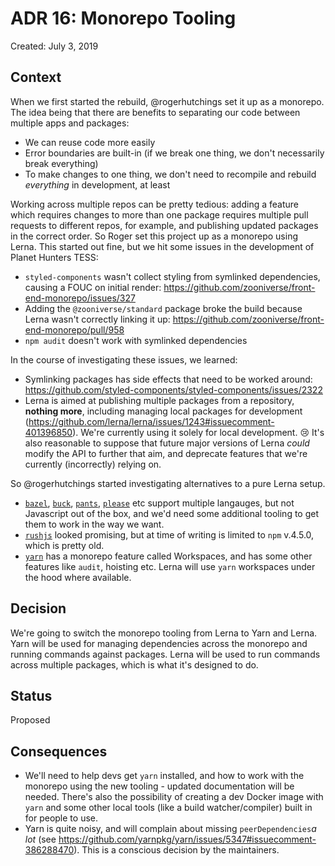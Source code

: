 # ADR 16: Monorepo Tooling

Created: July 3, 2019

## Context

When we first started the rebuild, @rogerhutchings set it up as a monorepo. The idea being that there are benefits to separating our code between multiple apps and packages:

  - We can reuse code more easily
  - Error boundaries are built-in (if we break one thing, we don't necessarily break everything)
  - To make changes to one thing, we don't need to recompile and rebuild _everything_ in development, at least

Working across multiple repos can be pretty tedious: adding a feature which requires changes to more than one package requires multiple pull requests to different repos, for example, and publishing updated packages in the correct order. So Roger set this project up as a monorepo using Lerna. This started out fine, but we hit some issues in the development of Planet Hunters TESS:

  - `styled-components` wasn't collect styling from symlinked dependencies, causing a FOUC on initial render: https://github.com/zooniverse/front-end-monorepo/issues/327
  - Adding the `@zooniverse/standard` package broke the build because Lerna wasn't correctly linking it up: https://github.com/zooniverse/front-end-monorepo/pull/958
  - `npm audit` doesn't work with symlinked dependencies

In the course of investigating these issues, we learned:

  - Symlinking packages has side effects that need to be worked around: https://github.com/styled-components/styled-components/issues/2322
  - Lerna is aimed at publishing multiple packages from a repository, **nothing more**, including managing local packages for development (https://github.com/lerna/lerna/issues/1243#issuecomment-401396850). We're currently using it solely for local development. 😢 It's also reasonable to suppose that future major versions of Lerna _could_ modify the API to further that aim, and deprecate features that we're currently (incorrectly) relying on.

So @rogerhutchings started investigating alternatives to a pure Lerna setup.

- [`bazel`](https://bazel.build/), [`buck`](https://buck.build/), [`pants`](https://www.pantsbuild.org/index.html), [`please`](https://please.build/) etc support multiple langauges, but not Javascript out of the box, and we'd need some additional tooling to get them to work in the way we want.
- [`rushjs`](https://rushjs.io/) looked promising, but at time of writing is limited to `npm` v.4.5.0, which is pretty old.
- [`yarn`](https://yarnpkg.com/) has a monorepo feature called Workspaces, and has some other features like `audit`, hoisting etc. Lerna will use `yarn` workspaces under the hood where available.

## Decision

We're going to switch the monorepo tooling from Lerna to Yarn and Lerna. Yarn will be used for managing dependencies across the monorepo and running commands against packages. Lerna will be used to run commands across multiple packages, which is what it's designed to do.

## Status

Proposed

## Consequences

- We'll need to help devs get `yarn` installed, and how to work with the monorepo using the new tooling - updated documentation will be needed. There's also the possibility of creating a dev Docker image with `yarn` and some other local tools (like a build watcher/compiler) built in for people to use.
- Yarn is quite noisy, and will complain about missing `peerDependencies`_a lot_ (see https://github.com/yarnpkg/yarn/issues/5347#issuecomment-386288470). This is a conscious decision by the maintainers.
